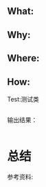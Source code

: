 

## What:



## Why:


## Where:


## How:





Test:测试类
```java

```
输出结果：
```java

```


# 总结

参考资料: